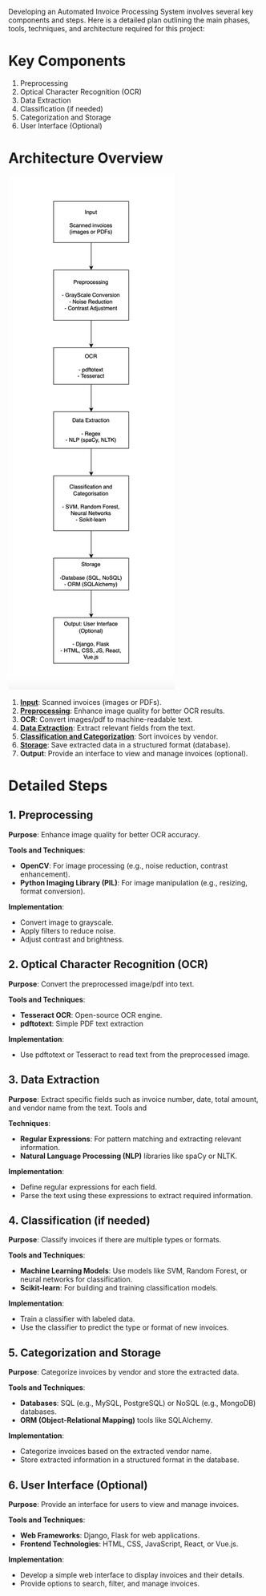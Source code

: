 Developing an Automated Invoice Processing System involves several key components and steps. Here is a detailed plan outlining the main phases, tools, techniques, and architecture required for this project:

# Key Components

1.	Preprocessing
2.	Optical Character Recognition (OCR)
3.	Data Extraction
4.	Classification (if needed)
5.	Categorization and Storage
6.	User Interface (Optional)

# Architecture Overview

![screenshot](Documentation/architecture.png)

1.	**[Input](dataset/)**: Scanned invoices (images or PDFs).
2.	**[Preprocessing](Documentation/preprocessing.md)**: Enhance image quality for better OCR results.
3.	**OCR**: Convert images/pdf to machine-readable text.
4.	**[Data Extraction](Documentation/data_extraction.md)**: Extract relevant fields from the text.
5.	**[Classification and Categorization](Documentation/classification.md)**: Sort invoices by vendor.
6.	**[Storage](Documentation/storage.md)**: Save extracted data in a structured format (database).
7.	**Output**: Provide an interface to view and manage invoices (optional).

# Detailed Steps

## 1. Preprocessing

**Purpose**: Enhance image quality for better OCR accuracy. 

**Tools and Techniques**:
- **OpenCV**: For image processing (e.g., noise reduction, contrast enhancement).
- **Python Imaging Library (PIL)**: For image manipulation (e.g., resizing, format conversion).

**Implementation**:
- Convert image to grayscale.
- Apply filters to reduce noise.
- Adjust contrast and brightness.

## 2. Optical Character Recognition (OCR)
**Purpose**: Convert the preprocessed image/pdf into text. 

**Tools and Techniques**:
- **Tesseract OCR**: Open-source OCR engine.
- **pdftotext**: Simple PDF text extraction

**Implementation**:
- Use pdftotext or Tesseract to read text from the preprocessed image.

## 3. Data Extraction
**Purpose**: Extract specific fields such as invoice number, date, total amount, and vendor name from the text. Tools and 

**Techniques**:
- **Regular Expressions**: For pattern matching and extracting relevant information.
- **Natural Language Processing (NLP)** libraries like spaCy or NLTK.

**Implementation**:
- Define regular expressions for each field.
- Parse the text using these expressions to extract required information.

## 4. Classification (if needed)
**Purpose**: Classify invoices if there are multiple types or formats. 

**Tools and Techniques**:
- **Machine Learning Models**: Use models like SVM, Random Forest, or neural networks for classification.
- **Scikit-learn**: For building and training classification models.

**Implementation**:
- Train a classifier with labeled data.
- Use the classifier to predict the type or format of new invoices.

## 5. Categorization and Storage
**Purpose**: Categorize invoices by vendor and store the extracted data. 

**Tools and Techniques**:
- **Databases**: SQL (e.g., MySQL, PostgreSQL) or NoSQL (e.g., MongoDB) databases.
- **ORM (Object-Relational Mapping)** tools like SQLAlchemy.

**Implementation**:
- Categorize invoices based on the extracted vendor name.
- Store extracted information in a structured format in the database.

## 6. User Interface (Optional)
**Purpose**: Provide an interface for users to view and manage invoices. 

**Tools and Techniques**:
- **Web Frameworks**: Django, Flask for web applications.
- **Frontend Technologies**: HTML, CSS, JavaScript, React, or Vue.js.

**Implementation**:
- Develop a simple web interface to display invoices and their details.
- Provide options to search, filter, and manage invoices.
